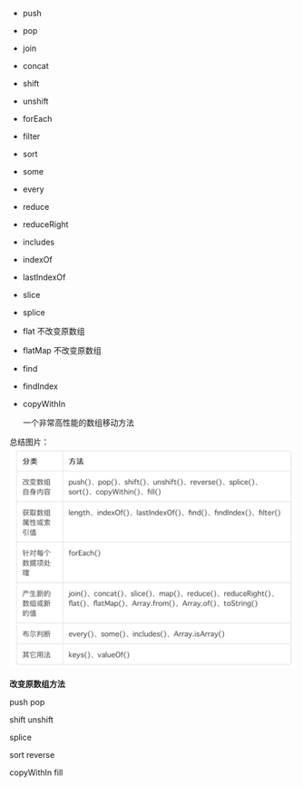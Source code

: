 - push

- pop

- join

- concat

- shift

- unshift

- forEach

- filter

- sort

- some

- every

- reduce

- reduceRight

- includes

- indexOf

- lastIndexOf

- slice

- splice

- flat  不改变原数组

- flatMap 不改变原数组

- find

- findIndex

- copyWithIn 

  一个非常高性能的数组移动方法



总结图片：
  ![array-func](..\img\array-func.jpeg)



**改变原数组方法**

push  pop 

shift unshift

splice

sort reverse

copyWithIn fill